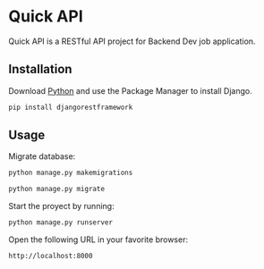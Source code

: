 # Quick API

Quick API is a RESTful API project for Backend Dev job application.

## Installation

Download [Python](https://www.python.org/downloads/) and use the Package Manager to install Django.

```bash
pip install djangorestframework
```

## Usage

Migrate database:

```bash
python manage.py makemigrations
```

```bash
python manage.py migrate
```

Start the proyect by running:

```bash
python manage.py runserver
```

Open the following URL in your favorite browser:

```bash
http://localhost:8000
```